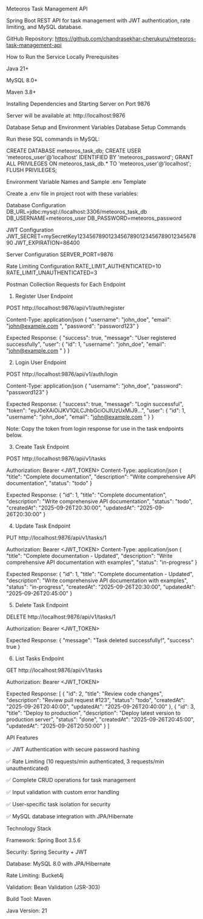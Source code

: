 Meteoros Task Management API

Spring Boot REST API for task management with JWT authentication, rate limiting, and MySQL database.

GitHub Repository: https://github.com/chandrasekhar-cherukuru/meteoros-task-management-api

How to Run the Service Locally
Prerequisites

Java 21+

MySQL 8.0+

Maven 3.8+

Installing Dependencies and Starting Server on Port 9876

Server will be available at: http://localhost:9876

Database Setup and Environment Variables
Database Setup Commands

Run these SQL commands in MySQL:

CREATE DATABASE meteoros_task_db;
CREATE USER 'meteoros_user'@'localhost' IDENTIFIED BY 'meteoros_password';
GRANT ALL PRIVILEGES ON meteoros_task_db.* TO 'meteoros_user'@'localhost';
FLUSH PRIVILEGES;

Environment Variable Names and Sample .env Template

Create a .env file in project root with these variables:

Database Configuration
DB_URL=jdbc:mysql://localhost:3306/meteoros_task_db
DB_USERNAME=meteoros_user
DB_PASSWORD=meteoros_password

JWT Configuration
JWT_SECRET=mySecretKey1234567890123456789012345678901234567890
JWT_EXPIRATION=86400

Server Configuration
SERVER_PORT=9876

Rate Limiting Configuration
RATE_LIMIT_AUTHENTICATED=10
RATE_LIMIT_UNAUTHENTICATED=3

Postman Collection Requests for Each Endpoint
1. Register User Endpoint

POST http://localhost:9876/api/v1/auth/register

Content-Type: application/json
{
"username": "john_doe",
"email": "john@example.com
",
"password": "password123"
}

Expected Response:
{
"success": true,
"message": "User registered successfully",
"user": {
"id": 1,
"username": "john_doe",
"email": "john@example.com
"
}
}

2. Login User Endpoint

POST http://localhost:9876/api/v1/auth/login

Content-Type: application/json
{
"username": "john_doe",
"password": "password123"
}

Expected Response:
{
"success": true,
"message": "Login successful",
"token": "eyJ0eXAiOiJKV1QiLCJhbGciOiJIUzUxMiJ9...",
"user": {
"id": 1,
"username": "john_doe",
"email": "john@example.com
"
}
}

Note: Copy the token from login response for use in the task endpoints below.

3. Create Task Endpoint

POST http://localhost:9876/api/v1/tasks

Authorization: Bearer <JWT_TOKEN>
Content-Type: application/json
{
"title": "Complete documentation",
"description": "Write comprehensive API documentation",
"status": "todo"
}

Expected Response:
{
"id": 1,
"title": "Complete documentation",
"description": "Write comprehensive API documentation",
"status": "todo",
"createdAt": "2025-09-26T20:30:00",
"updatedAt": "2025-09-26T20:30:00"
}

4. Update Task Endpoint

PUT http://localhost:9876/api/v1/tasks/1

Authorization: Bearer <JWT_TOKEN>
Content-Type: application/json
{
"title": "Complete documentation - Updated",
"description": "Write comprehensive API documentation with examples",
"status": "in-progress"
}

Expected Response:
{
"id": 1,
"title": "Complete documentation - Updated",
"description": "Write comprehensive API documentation with examples",
"status": "in-progress",
"createdAt": "2025-09-26T20:30:00",
"updatedAt": "2025-09-26T20:45:00"
}

5. Delete Task Endpoint

DELETE http://localhost:9876/api/v1/tasks/1

Authorization: Bearer <JWT_TOKEN>

Expected Response:
{
"message": "Task deleted successfully!",
"success": true
}

6. List Tasks Endpoint

GET http://localhost:9876/api/v1/tasks

Authorization: Bearer <JWT_TOKEN>

Expected Response:
[
{
"id": 2,
"title": "Review code changes",
"description": "Review pull request #123",
"status": "todo",
"createdAt": "2025-09-26T20:40:00",
"updatedAt": "2025-09-26T20:40:00"
},
{
"id": 3,
"title": "Deploy to production",
"description": "Deploy latest version to production server",
"status": "done",
"createdAt": "2025-09-26T20:45:00",
"updatedAt": "2025-09-26T20:50:00"
}
]

API Features

✅ JWT Authentication with secure password hashing

✅ Rate Limiting (10 requests/min authenticated, 3 requests/min unauthenticated)

✅ Complete CRUD operations for task management

✅ Input validation with custom error handling

✅ User-specific task isolation for security

✅ MySQL database integration with JPA/Hibernate

Technology Stack

Framework: Spring Boot 3.5.6

Security: Spring Security + JWT

Database: MySQL 8.0 with JPA/Hibernate

Rate Limiting: Bucket4j

Validation: Bean Validation (JSR-303)

Build Tool: Maven

Java Version: 21
